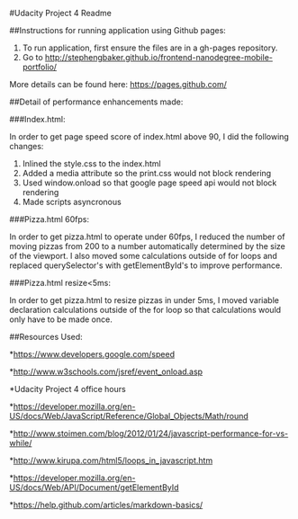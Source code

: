 #Udacity Project 4 Readme

##Instructions for running application using Github pages:

1. To run application, first ensure the files are in a gh-pages repository.
2. Go to http://stephengbaker.github.io/frontend-nanodegree-mobile-portfolio/

More details can be found here: https://pages.github.com/

##Detail of performance enhancements made:

###Index.html:

In order to get page speed score of index.html above 90, I did the following changes:
1. Inlined the style.css to the index.html
2. Added a media attribute so the print.css would not block rendering
3. Used window.onload so that google page speed api would not block rendering
4. Made scripts asyncronous

###Pizza.html 60fps:

In order to get pizza.html to operate under 60fps, I reduced the number of moving pizzas from 200 to a number automatically determined by the size of the viewport. I also moved some calculations outside of for loops and replaced querySelector's with getElementById's to improve performance.

###Pizza.html resize<5ms:

In order to get pizza.html to resize pizzas in under 5ms, I moved variable declaration calculations outside of the for loop so that calculations would only have to be made once.

##Resources Used:

*https://www.developers.google.com/speed

*http://www.w3schools.com/jsref/event_onload.asp

*Udacity Project 4 office hours

*https://developer.mozilla.org/en-US/docs/Web/JavaScript/Reference/Global_Objects/Math/round

*http://www.stoimen.com/blog/2012/01/24/javascript-performance-for-vs-while/

*http://www.kirupa.com/html5/loops_in_javascript.htm

*https://developer.mozilla.org/en-US/docs/Web/API/Document/getElementById

*https://help.github.com/articles/markdown-basics/
